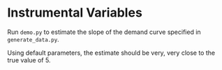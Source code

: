 # Instrumental Variables
Run `demo.py` to estimate the slope of the demand curve specified in `generate_data.py`.

Using default parameters, the estimate should be very, very close to the true value of $5$.
